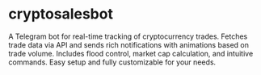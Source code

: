 # cryptosalesbot
A Telegram bot for real-time tracking of cryptocurrency trades. Fetches trade data via API and sends rich notifications with animations based on trade volume. Includes flood control, market cap calculation, and intuitive commands. Easy setup and fully customizable for your needs.
